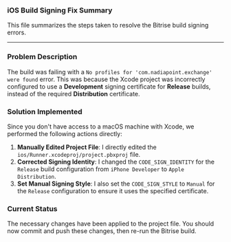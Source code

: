 ### iOS Build Signing Fix Summary

This file summarizes the steps taken to resolve the Bitrise build signing errors.

---

### Problem Description

The build was failing with a `No profiles for 'com.nadiapoint.exchange' were found` error. This was because the Xcode project was incorrectly configured to use a **Development** signing certificate for **Release** builds, instead of the required **Distribution** certificate.

### Solution Implemented

Since you don't have access to a macOS machine with Xcode, we performed the following actions directly:

1.  **Manually Edited Project File**: I directly edited the `ios/Runner.xcodeproj/project.pbxproj` file.
2.  **Corrected Signing Identity**: I changed the `CODE_SIGN_IDENTITY` for the `Release` build configuration from `iPhone Developer` to `Apple Distribution`.
3.  **Set Manual Signing Style**: I also set the `CODE_SIGN_STYLE` to `Manual` for the `Release` configuration to ensure it uses the specified certificate.

### Current Status

The necessary changes have been applied to the project file. You should now commit and push these changes, then re-run the Bitrise build.
